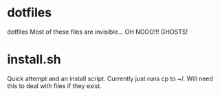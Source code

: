 dotfiles
========

dotfiles
Most of these files are invisible... OH NOOO!!! GHOSTS!

install.sh
====
Quick attempt and an install script. Currently just runs cp to ~/.
Will need this to deal with files if they exist.
